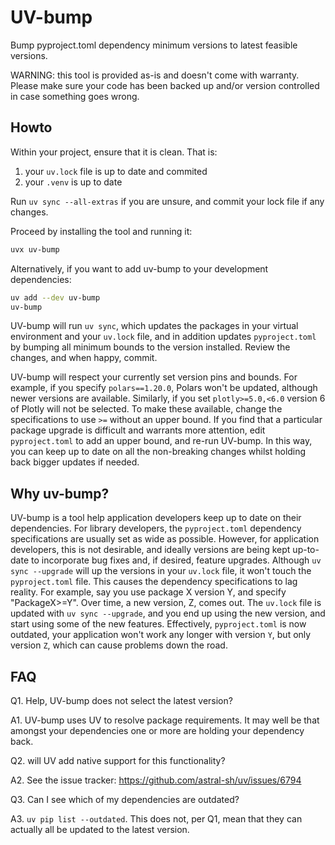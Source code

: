 # UV-bump

Bump pyproject.toml dependency minimum versions to latest feasible versions.

WARNING: this tool is provided as-is and doesn't come with warranty.
Please make sure your code has been backed up and/or version controlled in case something goes wrong.


## Howto

Within your project, ensure that it is clean. That is:

1. your `uv.lock` file is up to date and commited
2. your `.venv` is up to date

Run `uv sync --all-extras` if you are unsure, and commit your lock file if any changes.

Proceed by installing the tool and running it:

```bash
uvx uv-bump
```

Alternatively, if you want to add uv-bump to your development dependencies:
```bash
uv add --dev uv-bump
uv-bump
```
UV-bump will run `uv sync`, which updates the packages in your virtual environment and your `uv.lock` file, and in addition updates `pyproject.toml` by bumping all minimum bounds to the version installed.
Review the changes, and when happy, commit.

UV-bump will respect your currently set version pins and bounds.
For example, if you specify `polars==1.20.0`, Polars won't be updated, although newer versions are available.
Similarly, if you set `plotly>=5.0,<6.0` version 6 of Plotly will not be selected.
To make these available, change the specifications to use `>=` without an upper bound.
If you find that a particular package upgrade is difficult and warrants more attention, edit `pyproject.toml` to add an upper bound, and re-run UV-bump.
In this way, you can keep up to date on all the non-breaking changes whilst holding back bigger updates if needed.

## Why uv-bump?
UV-bump is a tool help application developers keep up to date on their dependencies.
For library developers, the `pyproject.toml` dependency specifications are usually set as wide as possible.
However, for application developers, this is not desirable, and ideally versions are being kept up-to-date to incorporate bug fixes and, if desired, feature upgrades.
Although `uv sync --upgrade` will up the versions in your `uv.lock` file, it won't touch the `pyproject.toml` file.
This causes the dependency specifications to lag reality.
For example, say you use package X version Y, and specify "PackageX>=Y".
Over time, a new version, Z, comes out.
The `uv.lock` file is updated with `uv sync --upgrade`, and you end up using the new version, and start using some of the new features.
Effectively, `pyproject.toml` is now outdated, your application won't work any longer with version `Y`, but only version `Z`, which can cause problems down the road. 


## FAQ

Q1. Help, UV-bump does not select the latest version?

A1. UV-bump uses UV to resolve package requirements. It may well be that amongst your dependencies one or more are holding
   your dependency back.


Q2. will UV add native support for this functionality?

A2. See the issue tracker: https://github.com/astral-sh/uv/issues/6794


Q3. Can I see which of my dependencies are outdated?

A3. `uv pip list --outdated`. This does not, per Q1, mean that they can actually all be updated to the latest version.
